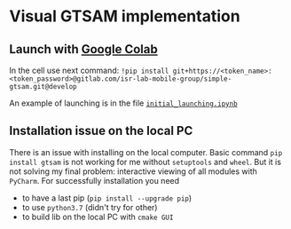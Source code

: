 # Visual GTSAM implementation

## Launch with [Google Colab](https://colab.research.google.com/)
In the cell use next command:
```!pip install git+https://<token_name>:<token_password>@gitlab.com/isr-lab-mobile-group/simple-gtsam.git@develop```

An example of launching is in the file [`initial_launching.ipynb`](https://gitlab.com/isr-lab-mobile-group/simple-gtsam/-/blob/develop/notebooks/initial_launching.ipynb)

## Installation issue on the local PC
There is an issue with installing on the local computer. Basic command ```pip install gtsam``` is not working for me without ```setuptools``` and ```wheel```. But it is not solving my final problem: interactive viewing of all modules with ```PyCharm```.
For successfully installation you need 
- to have a last pip (```pip install --upgrade pip```)
- to use ```python3.7``` (didn't try for other)
- to build lib on the local PC with ```cmake GUI```